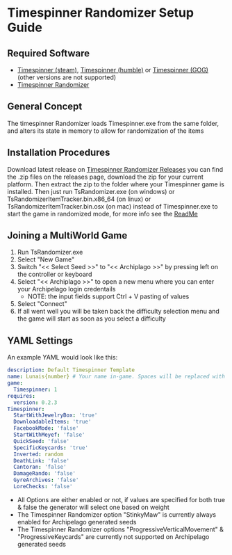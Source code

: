 # Timespinner Randomizer Setup Guide

## Required Software

- [Timespinner (steam)](https://store.steampowered.com/app/368620/Timespinner/), [Timespinner (humble)](https://www.humblebundle.com/store/timespinner) or [Timespinner (GOG)](https://www.gog.com/game/timespinner) (other versions are not supported)
- [Timespinner Randomizer](https://github.com/JarnoWesthof/TsRandomizer)

## General Concept

The timespinner Randomizer loads Timespinner.exe from the same folder, and alters its state in memory to allow for randomization of the items

## Installation Procedures

Download latest release on [Timespinner Randomizer Releases](https://github.com/JarnoWesthof/TsRandomizer/releases) you can find the .zip files on the releases page, download the zip for your current platform. Then extract the zip to the folder where your Timespinner game is installed. Then just run TsRandomizer.exe (on windows) or TsRandomizerItemTracker.bin.x86_64 (on linux) or TsRandomizerItemTracker.bin.osx (on mac) instead of Timespinner.exe to start the game in randomized mode, for more info see the [ReadMe](https://github.com/JarnoWesthof/TsRandomizer)
    
## Joining a MultiWorld Game

1. Run TsRandomizer.exe
2. Select "New Game"
3. Switch "<< Select Seed >>" to "<< Archiplago >>" by pressing left on the controller or keyboard 
4. Select "<< Archiplago >>" to open a new menu where you can enter your Archipelago login credentails
	* NOTE: the input fields support Ctrl + V pasting of values
5. Select "Connect"
6. If all went well you will be taken back the difficulty selection menu and the game will start as soon as you select a difficulty

## YAML Settings
An example YAML would look like this:
```yaml
description: Default Timespinner Template
name: Lunais{number} # Your name in-game. Spaces will be replaced with underscores and there is a 16 character limit
game:
  Timespinner: 1
requires:
  version: 0.2.3
Timespinner:
  StartWithJewelryBox: 'true'
  DownloadableItems: 'true'
  FacebookMode: 'false'
  StartWithMeyef: 'false'
  QuickSeed: 'false'
  SpecificKeycards: 'true'
  Inverted: random
  DeathLink: 'false'
  Cantoran: 'false'
  DamageRando: 'false'
  GyreArchives: 'false'
  LoreChecks: 'false'
```
* All Options are either enabled or not, if values are specified for both true & false the generator will select one based on weight
* The Timespinner Randomizer option "StinkyMaw" is currently always enabled for Archipelago generated seeds
* The Timespinner Randomizer options "ProgressiveVerticalMovement" & "ProgressiveKeycards" are currently not supported on Archipelago generated seeds